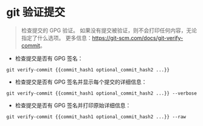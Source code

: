 # git 验证提交

> 检查提交的 GPG 验证。
> 如果没有提交被验证，则不会打印任何内容，无论指定了什么选项。
> 更多信息：<https://git-scm.com/docs/git-verify-commit>。

- 检查提交是否有 GPG 签名：

`git verify-commit {{commit_hash1 optional_commit_hash2 ...}}`

- 检查提交是否有 GPG 签名并显示每个提交的详细信息：

`git verify-commit {{commit_hash1 optional_commit_hash2 ...}} --verbose`

- 检查提交是否有 GPG 签名并打印原始详细信息：

`git verify-commit {{commit_hash1 optional_commit_hash2 ...}} --raw`